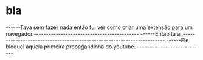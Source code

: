 # bla
------Tava sem fazer nada então fui ver como criar uma extensão para um navegador.-------------------------------------------
------Então ta ai.----------------------------------------------------------------------
------Ele bloquei aquela primeira propagandinha do youtube.----------------------------

